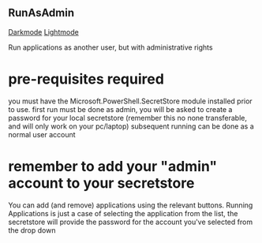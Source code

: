 ## RunAsAdmin ##
[Darkmode](https://github.com/richeaston/RunAsAdmin/blob/main/RunAsAdmin_App_Dark.png)
[Lightmode](https://github.com/richeaston/RunAsAdmin/blob/main/RunAsAdmin_App_Light.png)


Run applications as another user, but with administrative rights

# pre-requisites required #
you must have the Microsoft.PowerShell.SecretStore module installed prior to use.
first run must be done as admin, you will be asked to create a password for your local secretstore (remember this no none transferable, and will only work on your pc/laptop) subsequent running can be done as a normal user account

# remember to add your "admin" account to your secretstore #
You can add (and remove) applications using the relevant buttons.
Running Applications is just a case of selecting the application from the list, the secretstore will provide the password for the account you've selected from the drop down

